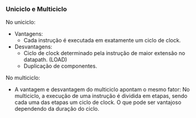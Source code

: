 ### Uniciclo e Multiciclo

No uniciclo:

* Vantagens:
	* Cada instrução é executada em exatamente um ciclo de clock.
* Desvantagens:
	* Ciclo de clock determinado pela instrução de maior extensão no datapath. (LOAD)
	* Duplicação de componentes.

No multiciclo:
* A vantagem e desvantagem do multiciclo apontam o mesmo fator: No multiciclo, a execução de uma instrução é dividida em etapas, sendo cada uma das etapas um ciclo de clock. O que pode ser vantajoso dependendo da duração do ciclo.
